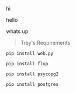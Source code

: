 hi

hello

whats up

> Trey's Requirements

```pip install web.py```

```pip install flup```

```pip install psycopg2```

```pip install postgres```